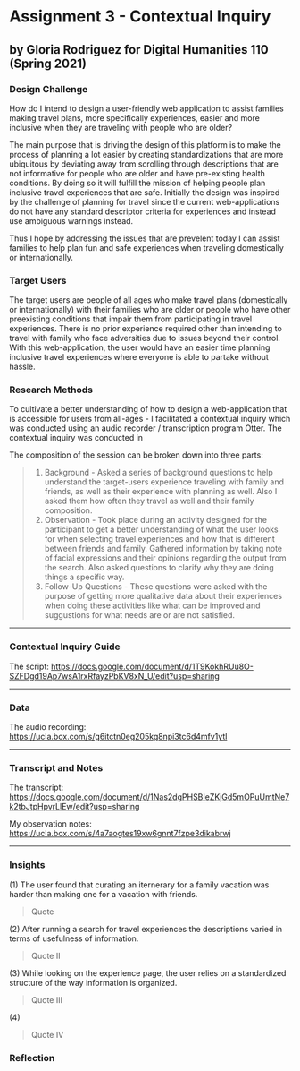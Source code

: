 # Assignment 3 - Contextual Inquiry 
## by Gloria Rodriguez for Digital Humanities 110 (Spring 2021)

### Design Challenge 
How do I intend to design a user-friendly web application to assist families making travel plans, more specifically experiences, easier and more inclusive when they are traveling with people who are older?

The main purpose that is driving the design of this platform is to make the process of planning a lot easier by creating standardizations that are more ubiquitous by deviating away from scrolling through descriptions that are not informative for people who are older and have pre-existing health conditions. By doing so it will fulfill the mission of helping people plan inclusive travel experiences that are safe. Initially the design was inspired by the challenge of planning for travel since the current web-applications do not have any standard descriptor criteria for experiences and instead use ambiguous warnings instead. 

Thus I hope by addressing the issues that are prevelent today I can assist families to help plan fun and safe experiences when traveling domestically or internationally. 

### Target Users 
The target users are people of all ages who make travel plans (domestically or internationally) with their families who are older or people who have other preexisting conditions that impair them from participating in travel experiences. There is no prior experience required other than intending to travel with family who face adversities due to issues beyond their control. With this web-application, the user would have an easier time planning inclusive travel experiences where everyone is able to partake without hassle. 

### Research Methods
To cultivate a better understanding of how to design a web-application that is accessible for users from all-ages - I facilitated a contextual inquiry which was conducted using an audio recorder / transcription program Otter. The contextual inquiry was conducted in 

The composition of the session can be broken down into three parts:
> 1. Background - Asked a series of background questions to help understand the target-users experience traveling with family and friends, as well as their experience with planning as well. Also I asked them how often they travel as well and their family composition. 
> 2. Observation - Took place during an activity designed for the participant to get a better understanding of what the user looks for when selecting travel experiences and how that is different between friends and family. Gathered information by taking note of facial expressions and their opinions regarding the output from the search. Also asked questions to clarify why they are doing things a specific way.
> 3. Follow-Up Questions - These questions were asked with the purpose of getting more qualitative data about their experiences when doing these activities like what can be improved and suggustions for what needs are or are not satisfied. 

---

### Contextual Inquiry Guide 
The script: https://docs.google.com/document/d/1T9KokhRUu8O-SZFDgd19Ap7wsA1rxRfayzPbKV8xN_U/edit?usp=sharing

---

### Data
The audio recording: https://ucla.box.com/s/g6itctn0eg205kg8npi3tc6d4mfv1ytl

---

### Transcript and Notes 
The transcript: https://docs.google.com/document/d/1Nas2dgPHSBIeZKjGd5mOPuUmtNe7k2tbJtpHpvrLlEw/edit?usp=sharing

My observation notes: https://ucla.box.com/s/4a7aogtes19xw6gnnt7fzpe3dikabrwj

---

### Insights 
(1) The user found that curating an iternerary for a family vacation was harder than making one for a vacation with friends.
> Quote 

(2) After running a search for travel experiences the descriptions varied in terms of usefulness of information. 
> Quote II

(3) While looking on the experience page, the user relies on a standardized structure of the way information is organized.
> Quote III

(4) 
> Quote IV

### Reflection 
